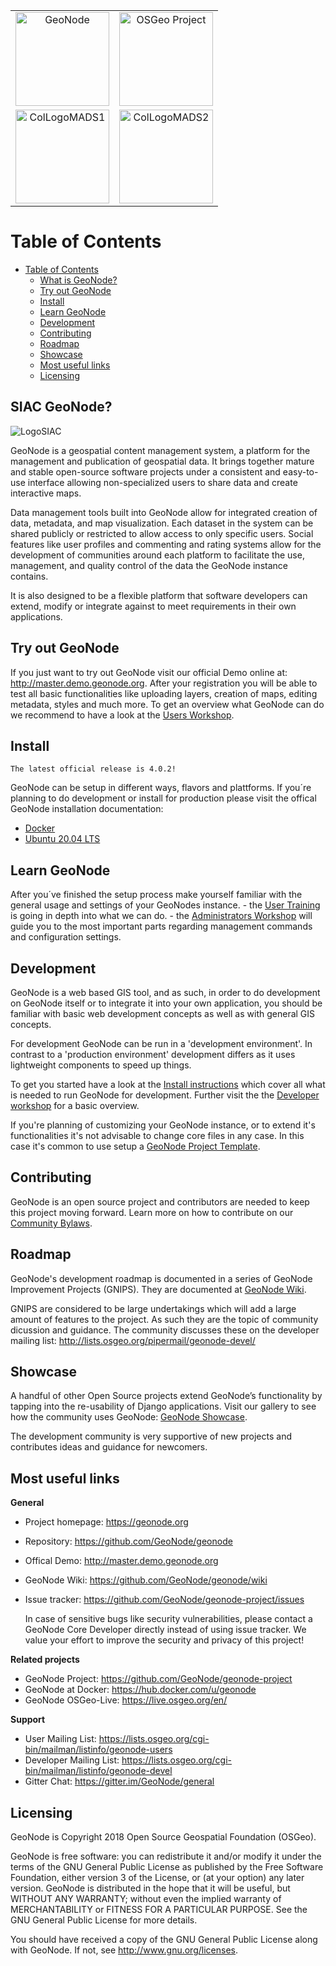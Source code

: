 <table>
  <tr>
    <td align="center">
      <img src="https://raw.githubusercontent.com/GeoNode/documentation/master/about/img/geonode-logo_for_readme.gif" alt="GeoNode" width="150">
    </td>
    <td align="center">
      <img src="https://www.osgeo.cn/qgis/_static/images/osgeoproject.png" alt="OSGeo Project" width="150">
    </td>
  </tr>
  <tr>
    <td align="center">
      <img src="https://www.minambiente.gov.co/wp-content/uploads/2023/05/LOGO_AMBIENTE_2023_01.png" alt="ColLogoMADS1" width="150">
    </td>
    <td align="center">
      <img src="https://www.minambiente.gov.co/wp-content/uploads/2023/05/LOGO_AMBIENTE_2023_02-1.png" alt="ColLogoMADS2" width="150">
    </td>
  </tr>
</table>

Table of Contents
=================

- [Table of Contents](#table-of-contents)
  - [What is GeoNode?](#what-is-geonode)
  - [Try out GeoNode](#try-out-geonode)
  - [Install](#install)
  - [Learn GeoNode](#learn-geonode)
  - [Development](#development)
  - [Contributing](#contributing)
  - [Roadmap](#roadmap)
  - [Showcase](#showcase)
  - [Most useful links](#most-useful-links)
  - [Licensing](#licensing)

SIAC GeoNode?
----------------
![LogoSIAC](https://mads.maps.arcgis.com/sharing/rest/content/items/7d3fd32eda7d4c07970c69b9564456c5/resources/MADS-SIAC2022.png?token=YTS9qDCEHIfmA_yntgn1jzF5dpzYbpw7rmyxSgXymKVzkVfEGXFKO7R_YrRjZKwW8WAb3iUa0mJyoCKelLNZq52Ow5QN_xJ1bioa9vhQ5Js44V0UgIoZke5v9x5do871khAkT5TgJTn-4WhnLC89kv4B9_rrMFWJE3k_VwvpIxFGvHPPPu5q7S54kY4lSMEBej1zRgq9xDAFa1R4_sS_hbGZw2r3P6_yOnhFs_lG808.&v=1685574974235)

GeoNode is a geospatial content management system, a platform for the
management and publication of geospatial data. It brings together mature
and stable open-source software projects under a consistent and
easy-to-use interface allowing non-specialized users to share data and
create interactive maps.

Data management tools built into GeoNode allow for integrated creation
of data, metadata, and map visualization. Each dataset in the system can
be shared publicly or restricted to allow access to only specific users.
Social features like user profiles and commenting and rating systems
allow for the development of communities around each platform to
facilitate the use, management, and quality control of the data the
GeoNode instance contains.

It is also designed to be a flexible platform that software developers
can extend, modify or integrate against to meet requirements in their
own applications.

Try out GeoNode
---------------

If you just want to try out GeoNode visit our official Demo online at:
http://master.demo.geonode.org. After your registration you will be able
to test all basic functionalities like uploading layers, creation of
maps, editing metadata, styles and much more. To get an overview what
GeoNode can do we recommend to have a look at the [Users
Workshop](https://docs.geonode.org/en/master/usage/index.html).

Install
-------

    The latest official release is 4.0.2!

GeoNode can be setup in different ways, flavors and plattforms. If
you´re planning to do development or install for production please visit
the offical GeoNode installation documentation:

- [Docker](https://docs.geonode.org/en/master/install/advanced/core/index.html#docker)
- [Ubuntu 20.04 LTS](https://docs.geonode.org/en/master/install/advanced/core/index.html#ubuntu-20-04lts)

Learn GeoNode
-------------

After you´ve finished the setup process make yourself familiar with the
general usage and settings of your GeoNodes instance. - the [User
Training](https://docs.geonode.org/en/master/usage/index.html)
is going in depth into what we can do. - the [Administrators
Workshop](https://docs.geonode.org/en/master/admin/index.html)
will guide you to the most important parts regarding management commands
and configuration settings.

Development
-----------

GeoNode is a web based GIS tool, and as such, in order to do development
on GeoNode itself or to integrate it into your own application, you
should be familiar with basic web development concepts as well as with
general GIS concepts.

For development GeoNode can be run in a 'development environment'. In
contrast to a 'production environment' development differs as it uses
lightweight components to speed up things.

To get you started have a look at the [Install
instructions](#install) which cover all what is needed to run GeoNode
for development. Further visit the the [Developer
workshop](https://docs.geonode.org/en/master/devel/index.html)
for a basic overview.

If you're planning of customizing your GeoNode instance, or to extend
it's functionalities it's not advisable to change core files in any
case. In this case it's common to use setup a [GeoNode Project
Template](https://github.com/GeoNode/geonode-project).

Contributing
------------

GeoNode is an open source project and contributors are needed to keep
this project moving forward. Learn more on how to contribute on our
[Community
Bylaws](https://github.com/GeoNode/geonode/wiki/Community-Bylaws).

Roadmap
-------

GeoNode's development roadmap is documented in a series of GeoNode
Improvement Projects (GNIPS). They are documented at [GeoNode Wiki](https://github.com/GeoNode/geonode/wiki/GeoNode-Improvement-Proposals).

GNIPS are considered to be large undertakings which will add a large
amount of features to the project. As such they are the topic of
community dicussion and guidance. The community discusses these on the
developer mailing list: http://lists.osgeo.org/pipermail/geonode-devel/

Showcase
--------

A handful of other Open Source projects extend GeoNode’s functionality
by tapping into the re-usability of Django applications. Visit our
gallery to see how the community uses GeoNode: [GeoNode
Showcase](https://geonode.org/gallery/).

The development community is very supportive of new projects and
contributes ideas and guidance for newcomers.

Most useful links
-----------------


**General**

- Project homepage: https://geonode.org
- Repository: https://github.com/GeoNode/geonode
- Offical Demo: http://master.demo.geonode.org
- GeoNode Wiki: https://github.com/GeoNode/geonode/wiki
- Issue tracker: https://github.com/GeoNode/geonode-project/issues

    In case of sensitive bugs like security vulnerabilities, please
    contact a GeoNode Core Developer directly instead of using issue
    tracker. We value your effort to improve the security and privacy of
    this project!

**Related projects**

- GeoNode Project: https://github.com/GeoNode/geonode-project
- GeoNode at Docker: https://hub.docker.com/u/geonode
- GeoNode OSGeo-Live: https://live.osgeo.org/en/


**Support**

- User Mailing List: https://lists.osgeo.org/cgi-bin/mailman/listinfo/geonode-users
- Developer Mailing List: https://lists.osgeo.org/cgi-bin/mailman/listinfo/geonode-devel
- Gitter Chat: https://gitter.im/GeoNode/general


Licensing
---------

GeoNode is Copyright 2018 Open Source Geospatial Foundation (OSGeo).

GeoNode is free software: you can redistribute it and/or modify it under
the terms of the GNU General Public License as published by the Free
Software Foundation, either version 3 of the License, or (at your
option) any later version. GeoNode is distributed in the hope that it
will be useful, but WITHOUT ANY WARRANTY; without even the implied
warranty of MERCHANTABILITY or FITNESS FOR A PARTICULAR PURPOSE. See the
GNU General Public License for more details.

You should have received a copy of the GNU General Public License along
with GeoNode. If not, see http://www.gnu.org/licenses.
